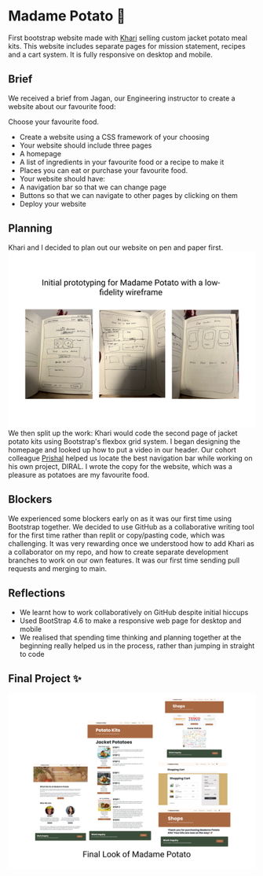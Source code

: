 # Madame Potato 🥔
First bootstrap website made with [Khari](https://github.com/kharileigh) selling custom jacket potato meal kits. This website includes separate pages for mission statement, recipes and a cart system. It is fully responsive on desktop and mobile.

## Brief
We received a brief from Jagan, our Engineering instructor to create a website about our favourite food:

Choose your favourite food.

- Create a website using a CSS framework of your choosing
- Your website should include three pages
- A homepage
- A list of ingredients in your favourite food or a recipe to make it
- Places you can eat or purchase your favourite food.
- Your website should have:
- A navigation bar so that we can change page
- Buttons so that we can navigate to other pages by clicking on them
- Deploy your website

## Planning
Khari and I decided to plan out our website on pen and paper first. 
![Wireframe for Madame Potato Website](/images/wireframe.png?raw=true "Wireframe")
We then split up the work: Khari would code the second page of jacket potato kits using Bootstrap's flexbox grid system.
I began designing the homepage and looked up how to put a video in our header. 
Our cohort colleague [Prishal](https://github.com/Prishal-git) helped us locate the best navigation bar while working on his own project, DIRAL.
I wrote the copy for the website, which was a pleasure as potatoes are my favourite food.

## Blockers
We experienced some blockers early on as it was our first time using Bootstrap together. 
We decided to use GitHub as a collaborative writing tool for the first time rather than replit or copy/pasting code, which was challenging. It was very rewarding once we understood how to add Khari as a collaborator on my repo, and how to create separate development branches to work on our own features. It was our first time sending pull requests and merging to main.

## Reflections
- We learnt how to work collaboratively on GitHub despite initial hiccups
- Used BootStrap 4.6 to make a responsive web page for desktop and mobile
- We realised that spending time thinking and planning together at the beginning really helped us in the process, rather than jumping in straight to code

## Final Project ✨
![Final Madame Potato Website](/images/final-image.png?raw=true "Wireframe")
